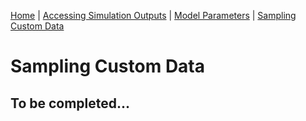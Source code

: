 [Home](https://github.com/laurencejbelliott/Spatial_Sampling_MRS_Simulation/) | [Accessing Simulation Outputs](/docs/sim-outputs.md) | [Model Parameters](/docs/model-parameters.md) | [Sampling Custom Data](/docs/custom-data.md)

# Sampling Custom Data
## To be completed...